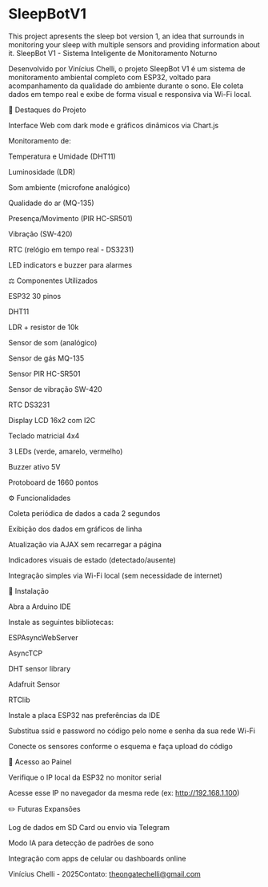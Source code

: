# SleepBotV1
This project apresents the sleep bot version 1, an idea that surrounds in monitoring your sleep with multiple sensors and providing information about it.
SleepBot V1 - Sistema Inteligente de Monitoramento Noturno

Desenvolvido por Vinícius Chelli, o projeto SleepBot V1 é um sistema de monitoramento ambiental completo com ESP32, voltado para acompanhamento da qualidade do ambiente durante o sono. Ele coleta dados em tempo real e exibe de forma visual e responsiva via Wi-Fi local.

🌟 Destaques do Projeto

Interface Web com dark mode e gráficos dinâmicos via Chart.js

Monitoramento de:

Temperatura e Umidade (DHT11)

Luminosidade (LDR)

Som ambiente (microfone analógico)

Qualidade do ar (MQ-135)

Presença/Movimento (PIR HC-SR501)

Vibração (SW-420)

RTC (relógio em tempo real - DS3231)

LED indicators e buzzer para alarmes

⚖️ Componentes Utilizados

ESP32 30 pinos

DHT11

LDR + resistor de 10k

Sensor de som (analógico)

Sensor de gás MQ-135

Sensor PIR HC-SR501

Sensor de vibração SW-420

RTC DS3231

Display LCD 16x2 com I2C

Teclado matricial 4x4

3 LEDs (verde, amarelo, vermelho)

Buzzer ativo 5V

Protoboard de 1660 pontos

⚙️ Funcionalidades

Coleta periódica de dados a cada 2 segundos

Exibição dos dados em gráficos de linha

Atualização via AJAX sem recarregar a página

Indicadores visuais de estado (detectado/ausente)

Integração simples via Wi-Fi local (sem necessidade de internet)

🔧 Instalação

Abra a Arduino IDE

Instale as seguintes bibliotecas:

ESPAsyncWebServer

AsyncTCP

DHT sensor library

Adafruit Sensor

RTClib

Instale a placa ESP32 nas preferências da IDE

Substitua ssid e password no código pelo nome e senha da sua rede Wi-Fi

Conecte os sensores conforme o esquema e faça upload do código

🔌 Acesso ao Painel

Verifique o IP local da ESP32 no monitor serial

Acesse esse IP no navegador da mesma rede (ex: http://192.168.1.100)

✏️ Futuras Expansões

Log de dados em SD Card ou envio via Telegram

Modo IA para detecção de padrões de sono

Integração com apps de celular ou dashboards online

Vinícius Chelli - 2025Contato: theongatechelli@gmail.com

